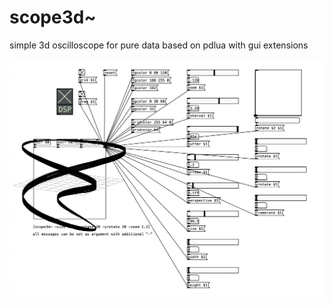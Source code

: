 # scope3d~
simple 3d oscilloscope for pure data based on pdlua with gui extensions

![GitHub Image](/scope3d~.png)

